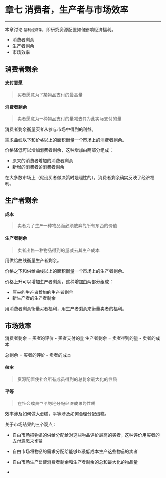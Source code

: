 # 章七 消费者，生产者与市场效率

---
本章讨论 `福利经济学`，即研究资源配置如何影响经济福利。

- 消费者剩余
- 生产者剩余
- 市场效率

## 消费者剩余
#### 支付意愿
> 买者愿意为了某物品支付的最高量

#### 消费者剩余
> 卖者愿意为一种物品支付的量减去其为此实际支付的量

消费者剩余衡量买者从参与市场中得到的利益。

需求曲线以下和价格以上的面积衡量一个市场上的消费者剩余。

价格降低可以增加消费者剩余，这种增加由两部分组成：
- 原来的消费者增加的消费者剩余
- 新增的消费者的消费者剩余

在大多数市场上（假设买者做决策时是理性的），消费者剩余确实反映了经济福利。

## 生产者剩余
#### 成本
> 卖者为了生产一种物品而必须放弃的所有东西的价值

#### 生产者剩余
> 卖者出售一种物品得到的量减去其生产成本

用供给曲线衡量生产者剩余。

价格之下和供给曲线以上的面积衡量一个市场上的生产者剩余。

价格上升可以增加生产者剩余，这种增加由两部分组成：
- 原来的生产者增加的生产者剩余
- 新生产者的生产者剩余

用消费者剩余衡量买者福利，用生产者剩余来衡量卖者的福利。

## 市场效率

消费者剩余 = 买者的评价 - 买者支付的量
生产者剩余 = 卖者得到的量 - 卖者的成本

总剩余 = 买者的评价 - 卖者的成本

#### 效率
> 资源配置使社会所有成员得到的总剩余最大化的性质

#### 平等
> 在社会成员中平均地分配经济成果的性质

效率涉及如何做大蛋糕，平等涉及如何合理分配蛋糕。

关于市场结果的三个观点：
- 自由市场把物品的供给分配给对这些物品评价最高的买者，这种评价用买者的支付意愿来衡量
- 自由市场将物品的需求分配给能够以最低成本生产这些物品的卖者
- 自由市场生产出使消费者剩余和生产者剩余的总和最大化的物品量


-
